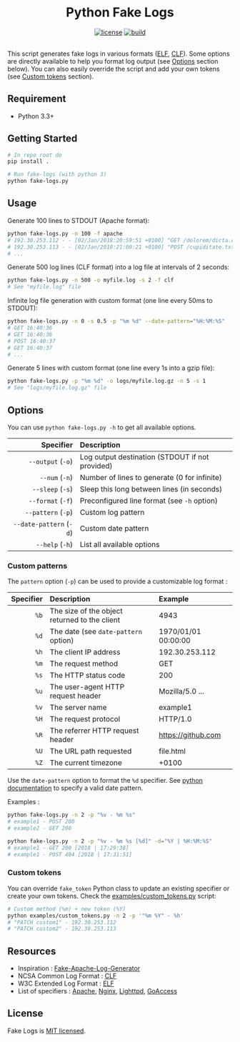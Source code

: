 <div align="center">
	<h1>Python Fake Logs</h1>

[![license][license]][license-url]
[![build][build]][build-url]
<br /><br />
</div>

This script generates fake logs in various formats ([ELF][elf], [CLF][clf]).
Some options are directly available to help you format log output (see [Options](#options) section below). You can also easily override the script and add your own tokens (see [Custom tokens](#custom-tokens) section).


## Requirement

* Python 3.3+


## Getting Started

```sh
# In repo root do
pip install .

# Run fake-logs (with python 3)
python fake-logs.py
```


## Usage

Generate 100 lines to STDOUT (Apache format):
```sh
python fake-logs.py -n 100 -f apache
# 192.30.253.112 - - [02/Jan/2018:20:59:51 +0100] "GET /dolorem/dicta.csv HTTP/1.0" 200 5039 "https://example1.com/" "Mozilla/5.0 (Macintosh; U; Intel Mac OS X 10_5_9) AppleWebKit/5351 (KHTML, like Gecko) Chrome/14.0.850.0 Safari/5351"
# 192.30.253.113 - - [02/Jan/2018:21:00:21 +0100] "POST /cupiditate.txt HTTP/1.0" 200 5035 "http://example2.net/register/" "Mozilla/5.0 (Macintosh; U; Intel Mac OS X 10_7_4; rv:1.9.3.20) Gecko/2013-04-14 01:22:21 Firefox/3.8
# ...
```

Generate 500 log lines (CLF format) into a log file at intervals of 2 seconds:
```sh
python fake-logs.py -n 500 -o myfile.log -s 2 -f clf
# See "myfile.log" file
```

Infinite log file generation with custom format (one line every 50ms to STDOUT):
```sh
python fake-logs.py -n 0 -s 0.5 -p "%m %d" --date-pattern="%H:%M:%S"
# GET 16:40:36
# GET 16:40:36
# POST 16:40:37
# GET 16:40:37
# ...
```

Generate 5 lines with custom format (one line every 1s into a gzip file):
```sh
python fake-logs.py -p "%m %d" -o logs/myfile.log.gz -n 5 -s 1
# See "logs/myfile.log.gz" file
```


## Options

You can use `python fake-logs.py -h` to get all available options.

| Specifier               | Description                                     |
| ----------------------: | :---------------------------------------------- |
| `--output` (`-o`)       | Log output destination (STDOUT if not provided) |
| `--num` (`-n`)          | Number of lines to generate (0 for infinite)    |
| `--sleep` (`-s`)        | Sleep this long between lines (in seconds)      |
| `--format` (`-f`)       | Preconfigured line format (see `-h` option)     |
| `--pattern` (`-p`)      | Custom log pattern                              |
| `--date-pattern` (`-d`) | Custom date pattern                             |
| `--help` (`-h`)         | List all available options                      |


### Custom patterns

The `pattern` option (`-p`) can be used to provide a customizable log format :

| Specifier  | Description                                   | Example             |
| ---------: | :-------------------------------------------- | :------------------ |
| `%b`       | The size of the object returned to the client | 4943                |
| `%d`       | The date (see `date-pattern` option)          | 1970/01/01 00:00:00 |
| `%h`       | The client IP address                         | 192.30.253.112      |
| `%m`       | The request method                            | GET                 |
| `%s`       | The HTTP status code                          | 200                 |
| `%u`       | The user-agent HTTP request header            | Mozilla/5.0 ...     |
| `%v`       | The server name                               | example1            |
| `%H`       | The request protocol                          | HTTP/1.0            |
| `%R`       | The referrer HTTP request header              | https://github.com  |
| `%U`       | The URL path requested                        | file.html           |
| `%Z`       | The current timezone                          | +0100               |

Use the `date-pattern` option to format the `%d` specifier.
See [python documentation](https://docs.python.org/3/library/datetime.html#strftime-strptime-behavior) to specify a valid date pattern.

Examples :

```sh
python fake-logs.py -n 2 -p "%v - %m %s"
# example1 - POST 200
# example2 - GET 200

python fake-logs.py -n 2 -p "%v - %m %s [%d]" -d="%Y | %H:%M:%S"
# example1 - GET 200 [2018 | 17:29:38]
# example1 - POST 404 [2018 | 17:31:51]
```


### Custom tokens

You can override `fake_token` Python class to update an existing specifier or create your own tokens. Check the [examples/custom_tokens.py](./examples/custom_tokens.py) script:

```sh
# Custom method (%m) + new token (%Y)
python examples/custom_tokens.py -n 2 -p '"%m %Y" - %h'
# "PATCH custom1" - 192.30.253.112
# "PATCH custom2" - 192.30.253.113
```

## Resources

* Inspiration : [Fake-Apache-Log-Generator][falg]
* NCSA Common Log Format : [CLF][clf]
* W3C Extended Log Format : [ELF][elf]
* List of specifiers : [Apache][apache], [Nginx][nginx], [Lighttpd][lighttpd], [GoAccess][goaccess]


## License

Fake Logs is [MIT licensed](./LICENSE).


[//]: # (---------------------------------------------------------------------)

[//]: # (Resources)
[falg]:       https://github.com/kiritbasu/Fake-Apache-Log-Generator
[clf]:        https://www.w3.org/Daemon/User/Config/Logging.html#common_logfile_format
[elf]:        https://www.w3.org/TR/WD-logfile.html
[apache]:     https://httpd.apache.org/docs/current/en/mod/mod_log_config.html
[nginx]:     http://nginx.org/en/docs/http/ngx_http_log_module.html#log_format
[goaccess]:   https://goaccess.io/man#custom-log
[lighttpd]:   https://redmine.lighttpd.net/projects/1/wiki/Docs_ModAccesslog

[//]: # (Badges)
[build]:       https://travis-ci.org/s4tori/fake-logs.svg?branch=master
[build-url]:   https://travis-ci.org/s4tori/fake-logs
[license]:     https://img.shields.io/badge/license-MIT-blue.svg
[license-url]: ./LICENSE
